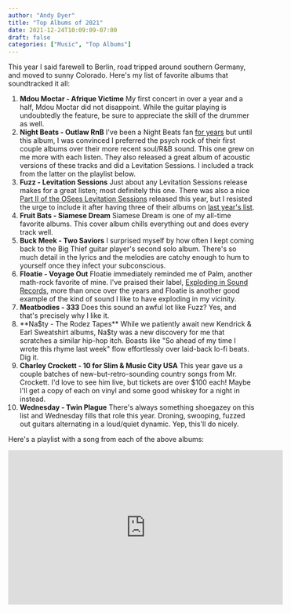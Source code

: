 ```yaml
---
author: "Andy Dyer"
title: "Top Albums of 2021"
date: 2021-12-24T10:09:09-07:00
draft: false
categories: ["Music", "Top Albums"]
---
```


This year I said farewell to Berlin, road tripped around southern Germany, and moved to sunny Colorado. Here's my list of favorite albums that soundtracked it all:

1. **Mdou Moctar - Afrique Victime** My first concert in over a year and a half, Mdou Moctar did not disappoint. While the guitar playing is undoubtedly the feature, be sure to appreciate the skill of the drummer as well.
1. **Night Beats - Outlaw RnB** I've been a Night Beats fan [for years](https://andydyer.org/blog/2013/12/22/top-10-albums-of-2013/) but until this album, I was convinced I preferred the psych rock of their first couple albums over their more recent soul/R&B sound. This one grew on me more with each listen. They also released a great album of acoustic versions of these tracks and did a Levitation Sessions. I included a track from the latter on the playlist below.
1. **Fuzz - Levitation Sessions** Just about any Levitation Sessions release makes for a great listen; most definitely this one. There was also a nice [Part II of the OSees Levitation Sessions](https://www.youtube.com/watch?v=V9o_P9hKQGk) released this year, but I resisted the urge to include it after having three of their albums on [last year's list](https://andydyer.org/blog/2020/12/22/top-albums-of-2020/).
1. **Fruit Bats - Siamese Dream** Siamese Dream is one of my all-time favorite albums. This cover album chills everything out and does every track well.
1. **Buck Meek - Two Saviors** I surprised myself by how often I kept coming back to the Big Thief guitar player's second solo album. There's so much detail in the lyrics and the melodies are catchy enough to hum to yourself once they infect your subconscious.
1. **Floatie - Voyage Out** Floatie immediately reminded me of Palm, another math-rock favorite of mine. I've praised their label, [Exploding in Sound Records](http://www.explodinginsoundrecords.com/), more than once over the years and Floatie is another good example of the kind of sound I like to have exploding in my vicinity.
1. **Meatbodies - 333** Does this sound an awful lot like Fuzz? Yes, and that's precisely why I like it.
1. **Na$ty - The Rodez Tapes** While we patiently await new Kendrick & Earl Sweatshirt albums, Na$ty was a new discovery for me that scratches a similar hip-hop itch. Boasts like "So ahead of my time I wrote this rhyme last week" flow effortlessly over laid-back lo-fi beats. Dig it.
1. **Charley Crockett - 10 for Slim & Music City USA** This year gave us a couple batches of new-but-retro-sounding country songs from Mr. Crockett. I'd love to see him live, but tickets are over $100 each! Maybe I'll get a copy of each on vinyl and some good whiskey for a night in instead.
1. **Wednesday - Twin Plague** There's always something shoegazey on this list and Wednesday fills that role this year. Droning, swooping, fuzzed out guitars alternating in a loud/quiet dynamic. Yep, this'll do nicely.

Here's a playlist with a song from each of the above albums:

<iframe width="560" height="315" src="https://www.youtube.com/embed/videoseries?list=PLiOTTgupZ1CDj25VbQEqSPX0yOX6YzSpn" frameborder="0" allow="accelerometer; autoplay; encrypted-media; gyroscope; picture-in-picture" allowfullscreen></iframe>